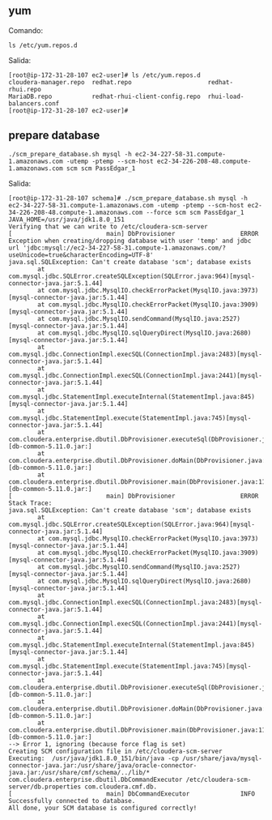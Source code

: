 ## yum ##

Comando:
    
	ls /etc/yum.repos.d

Salida:

	[root@ip-172-31-28-107 ec2-user]# ls /etc/yum.repos.d
	cloudera-manager.repo  redhat.repo                     redhat-rhui.repo
	MariaDB.repo           redhat-rhui-client-config.repo  rhui-load-balancers.conf
	[root@ip-172-31-28-107 ec2-user]#

## prepare database ##

    ./scm_prepare_database.sh mysql -h ec2-34-227-58-31.compute-1.amazonaws.com -utemp -ptemp --scm-host ec2-34-226-208-48.compute-1.amazonaws.com scm scm PassEdgar_1

Salida:

	[root@ip-172-31-28-107 schema]# ./scm_prepare_database.sh mysql -h ec2-34-227-58-31.compute-1.amazonaws.com -utemp -ptemp --scm-host ec2-34-226-208-48.compute-1.amazonaws.com --force scm scm PassEdgar_1
	JAVA_HOME=/usr/java/jdk1.8.0_151
	Verifying that we can write to /etc/cloudera-scm-server
	[                          main] DbProvisioner                  ERROR Exception when creating/dropping database with user 'temp' and jdbc url 'jdbc:mysql://ec2-34-227-58-31.compute-1.amazonaws.com/?useUnicode=true&characterEncoding=UTF-8'
	java.sql.SQLException: Can't create database 'scm'; database exists
	        at com.mysql.jdbc.SQLError.createSQLException(SQLError.java:964)[mysql-connector-java.jar:5.1.44]
	        at com.mysql.jdbc.MysqlIO.checkErrorPacket(MysqlIO.java:3973)[mysql-connector-java.jar:5.1.44]
	        at com.mysql.jdbc.MysqlIO.checkErrorPacket(MysqlIO.java:3909)[mysql-connector-java.jar:5.1.44]
	        at com.mysql.jdbc.MysqlIO.sendCommand(MysqlIO.java:2527)[mysql-connector-java.jar:5.1.44]
	        at com.mysql.jdbc.MysqlIO.sqlQueryDirect(MysqlIO.java:2680)[mysql-connector-java.jar:5.1.44]
	        at com.mysql.jdbc.ConnectionImpl.execSQL(ConnectionImpl.java:2483)[mysql-connector-java.jar:5.1.44]
	        at com.mysql.jdbc.ConnectionImpl.execSQL(ConnectionImpl.java:2441)[mysql-connector-java.jar:5.1.44]
	        at com.mysql.jdbc.StatementImpl.executeInternal(StatementImpl.java:845)[mysql-connector-java.jar:5.1.44]
	        at com.mysql.jdbc.StatementImpl.execute(StatementImpl.java:745)[mysql-connector-java.jar:5.1.44]
	        at com.cloudera.enterprise.dbutil.DbProvisioner.executeSql(DbProvisioner.java:286)[db-common-5.11.0.jar:]
	        at com.cloudera.enterprise.dbutil.DbProvisioner.doMain(DbProvisioner.java:95)[db-common-5.11.0.jar:]
	        at com.cloudera.enterprise.dbutil.DbProvisioner.main(DbProvisioner.java:110)[db-common-5.11.0.jar:]
	[                          main] DbProvisioner                  ERROR Stack Trace:
	java.sql.SQLException: Can't create database 'scm'; database exists
	        at com.mysql.jdbc.SQLError.createSQLException(SQLError.java:964)[mysql-connector-java.jar:5.1.44]
	        at com.mysql.jdbc.MysqlIO.checkErrorPacket(MysqlIO.java:3973)[mysql-connector-java.jar:5.1.44]
	        at com.mysql.jdbc.MysqlIO.checkErrorPacket(MysqlIO.java:3909)[mysql-connector-java.jar:5.1.44]
	        at com.mysql.jdbc.MysqlIO.sendCommand(MysqlIO.java:2527)[mysql-connector-java.jar:5.1.44]
	        at com.mysql.jdbc.MysqlIO.sqlQueryDirect(MysqlIO.java:2680)[mysql-connector-java.jar:5.1.44]
	        at com.mysql.jdbc.ConnectionImpl.execSQL(ConnectionImpl.java:2483)[mysql-connector-java.jar:5.1.44]
	        at com.mysql.jdbc.ConnectionImpl.execSQL(ConnectionImpl.java:2441)[mysql-connector-java.jar:5.1.44]
	        at com.mysql.jdbc.StatementImpl.executeInternal(StatementImpl.java:845)[mysql-connector-java.jar:5.1.44]
	        at com.mysql.jdbc.StatementImpl.execute(StatementImpl.java:745)[mysql-connector-java.jar:5.1.44]
	        at com.cloudera.enterprise.dbutil.DbProvisioner.executeSql(DbProvisioner.java:286)[db-common-5.11.0.jar:]
	        at com.cloudera.enterprise.dbutil.DbProvisioner.doMain(DbProvisioner.java:95)[db-common-5.11.0.jar:]
	        at com.cloudera.enterprise.dbutil.DbProvisioner.main(DbProvisioner.java:110)[db-common-5.11.0.jar:]
	--> Error 1, ignoring (because force flag is set)
	Creating SCM configuration file in /etc/cloudera-scm-server
	Executing:  /usr/java/jdk1.8.0_151/bin/java -cp /usr/share/java/mysql-connector-java.jar:/usr/share/java/oracle-connector-java.jar:/usr/share/cmf/schema/../lib/* com.cloudera.enterprise.dbutil.DbCommandExecutor /etc/cloudera-scm-server/db.properties com.cloudera.cmf.db.
	[                          main] DbCommandExecutor              INFO  Successfully connected to database.
	All done, your SCM database is configured correctly!





